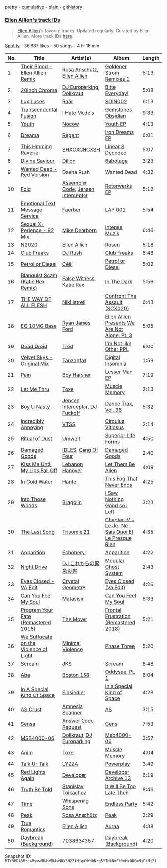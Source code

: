 pretty - [cumulative](/playlists/cumulative/37i9dQZF1DXdkgnpy3H1Kz.md) - [plain](/playlists/plain/37i9dQZF1DXdkgnpy3H1Kz) - [githistory](https://github.githistory.xyz/mackorone/spotify-playlist-archive/blob/main/playlists/plain/37i9dQZF1DXdkgnpy3H1Kz)

### [Ellen Allien's track IDs](https://open.spotify.com/playlist/37i9dQZF1DXdkgnpy3H1Kz)

> <a href="spotify:artist:5lsC3H1vh9YSRQckyGv0Up">Ellen Allien</a>'s favorite tracks\. Updated regularly\. Curated by Ellen Allien\. More track IDs <a href="spotify:genre:track\_id">here</a>.

[Spotify](https://open.spotify.com/user/spotify) - 36,687 likes - 50 songs - 4 hr 16 min

| No. | Title | Artist(s) | Album | Length |
|---|---|---|---|---|
| 1 | [Their Blood \- Ellen Allien Remix](https://open.spotify.com/track/4VSV8oyD0wSDWZ36IcaP0i) | [Rosa Anschütz](https://open.spotify.com/artist/1kjoxeQwJmoCfXT6j58MTm), [Ellen Allien](https://open.spotify.com/artist/5lsC3H1vh9YSRQckyGv0Up) | [Goldener Strom Remixes 1](https://open.spotify.com/album/2Oa9B5Rlku6LgDvKahNhSj) | 5:13 |
| 2 | [20inch Chrome](https://open.spotify.com/track/1v7Q3UPfnigXASLANpu0UF) | [DJ Europarking](https://open.spotify.com/artist/6v2HisLcnWEbfHNUu89Aox), [Dollkraut](https://open.spotify.com/artist/0ocSwGS6cbsOhgWvbKZVNT) | [Bitte Everyday!](https://open.spotify.com/album/5d0B96rOzXBhq2gomLAWpc) | 5:08 |
| 3 | [Lux Luces](https://open.spotify.com/track/4C7CfyumniiqeWmm0XVrO0) | [Raär](https://open.spotify.com/artist/4yPF0okVf5WmxwRHZnUyAY) | [SOIN002](https://open.spotify.com/album/34Zif1gO5RRybFwclMn4xq) | 6:13 |
| 4 | [Transcendental Fusion](https://open.spotify.com/track/2IewY0wJqyjOSUU934p2xQ) | [I Hate Models](https://open.spotify.com/artist/0KqSULB80ft2H3aFg6kJmN) | [Gemstones Obsidian](https://open.spotify.com/album/3yLrPfoZZ9RenFg4Xzbpth) | 9:33 |
| 5 | [Youth](https://open.spotify.com/track/4OvsHGcCeiNKCVGnUXw6OT) | [Nocow](https://open.spotify.com/artist/37fdkkiylsDkoVwyK7WvzK) | [Youth EP](https://open.spotify.com/album/3ZqkpHPQ57Mg3lfZ7QLS7M) | 4:13 |
| 6 | [Dreama](https://open.spotify.com/track/3FGCdEWedIWErh4HzPWu9Z) | [Regent](https://open.spotify.com/artist/15G0BBYYqn1Dc2HfYg9bKA) | [Iron Dreams EP](https://open.spotify.com/album/7vodExuWT8gHoFwZ2SVJDE) | 6:01 |
| 7 | [This Hmming Raverie](https://open.spotify.com/track/10lwnnYRW368Ek39blTQ0A) | [SHXCXCHCXSH](https://open.spotify.com/artist/6s1SjCXRjeNAa3aRNiYROK) | [Linear S Decoded](https://open.spotify.com/album/1g2zUNMw4nm2gFnu8qFnto) | 5:07 |
| 8 | [Divine Saviour](https://open.spotify.com/track/1CCAuP4ZWIOEH7MCxs9kkV) | [Dillon](https://open.spotify.com/artist/6oyGMaD0Kbx3ynXKhzH2wW) | [6abotage](https://open.spotify.com/album/0mQOcbMxdRmLbonLkJob9O) | 3:23 |
| 9 | [Wanted Dead \- Red Version](https://open.spotify.com/track/1KHaobl0qJxCzdXYpisL8L) | [Dasha Rush](https://open.spotify.com/artist/3rZmhfLsLJ5uCKCcN3JVr4) | [Wanted Dead](https://open.spotify.com/album/56k21QfHw73IgRXHUeO6XB) | 4:32 |
| 10 | [Fold](https://open.spotify.com/track/14TmkbR1USJVMlscOQn8RZ) | [Assembler Code](https://open.spotify.com/artist/3yjeLHZHl3hKqJBZ9O7Hdy), [Jensen Interceptor](https://open.spotify.com/artist/30eE9RmXxzCcZKTf4N2O0e) | [Rotorwerks EP](https://open.spotify.com/album/1mhkQCoBLhH8FD0BWONmwW) | 5:12 |
| 11 | [Emotional Text Message Service](https://open.spotify.com/track/2Hqr5YgEhYpFXRgzKdpgEq) | [Faerber](https://open.spotify.com/artist/6dgYu3wCSnxs4rzN5bQxB6) | [LAP 001](https://open.spotify.com/album/754bEPTZz6Mt3eIHOE4fZJ) | 5:54 |
| 12 | [Sexual X\-Perience \- 92 Mix](https://open.spotify.com/track/46C0IOuh35AVnEwpltV3wG) | [Mike Dearborn](https://open.spotify.com/artist/0YVwdkC0wC44EbigdKTv9w) | [Intense Muzik](https://open.spotify.com/album/1ZWxsrtw0DDVL70XNCVLNq) | 6:46 |
| 13 | [N2020](https://open.spotify.com/track/05BjRTuVGeUpsMsXckj4lC) | [Ellen Allien](https://open.spotify.com/artist/5lsC3H1vh9YSRQckyGv0Up) | [Rosen](https://open.spotify.com/album/6FWl72GGyR4ew4k64IzAfC) | 5:18 |
| 14 | [Club Freaks](https://open.spotify.com/track/5icLqNrzQaNZDm4IBKRmFI) | [DJ Rush](https://open.spotify.com/artist/6gBmUpKvNYtnQTSLK5vwS5) | [Club Freaks](https://open.spotify.com/album/22aDTVlfBDCutL9tRTfkRT) | 6:48 |
| 15 | [Petrol or Diesel](https://open.spotify.com/track/5USoonCJ2FW437wNiX416a) | [Céilí](https://open.spotify.com/artist/2hZWkttg7fuovDCjihJLA1) | [Petrol or Diesel](https://open.spotify.com/album/5ScNkjH4Qu9gk6hOJhah3g) | 5:02 |
| 16 | [Blanquist Scam \(Katie Rex Remix\)](https://open.spotify.com/track/6vyBlacgjdk5Ouo92A3SH8) | [False Witness](https://open.spotify.com/artist/24QRmpGaw6WAVJP5YJNaNA), [Katie Rex](https://open.spotify.com/artist/4wNQjRKNJ6ApCinXe9FUVi) | [In The Dark](https://open.spotify.com/album/5bh0vdPvd4YW22V09Pzv2c) | 5:56 |
| 17 | [THE WAY OF ALL FLESH](https://open.spotify.com/track/3Lu4y8itdD1m8o2HTUsMfP) | [Niki Istrefi](https://open.spotify.com/artist/0Rx7qgEFYklSZgXkFgwLZL) | [Confront The Assault \(SCX020\)](https://open.spotify.com/album/0xmkKANbPeShF9wsVX00cE) | 6:43 |
| 18 | [EQ 10MG Base](https://open.spotify.com/track/5GywGrMVWRrhfwhzVsIp40) | [Ryan James Ford](https://open.spotify.com/artist/74i1kmPHu9k0NW1ogD5fZA) | [Ellen Allien Presents We Are Not Alone, Pt\. 3](https://open.spotify.com/album/0HD6Irn5GEHMXJ698hyi09) | 5:05 |
| 19 | [Dead Droid](https://open.spotify.com/track/5vclcb2ppUmTtkxNZy7bb0) | [Tred](https://open.spotify.com/artist/4eTuJOfck5tvsCYy1l1PK0) | [I'm Not like Other PPL](https://open.spotify.com/album/65jMX15AqdcaBmKMJtgtwL) | 6:00 |
| 20 | [Velvet Skys \- Original Mix](https://open.spotify.com/track/6vwCB2MjEPCq0rHC9ZrCOJ) | [Tanzanfall](https://open.spotify.com/artist/46Oci6mZRE0ePwZ6MIFOS7) | [Digital Insomnia](https://open.spotify.com/album/2guO7DlgUXis2OU00WcmLf) | 1:59 |
| 21 | [Pain](https://open.spotify.com/track/13HYthybjhM3iyWcfl8VcN) | [Boy Harsher](https://open.spotify.com/artist/4iom7VVRU6AHRIu1JUXpLG) | [Lesser Man EP](https://open.spotify.com/album/0U0KLShCpe3rWkcfOLJl9Y) | 7:19 |
| 22 | [Let Me Thru](https://open.spotify.com/track/761zs4JVkvs1OhlGAIROZu) | [Toxe](https://open.spotify.com/artist/30peMqLlbR5jf0qe1MmLlk) | [Muscle Memory](https://open.spotify.com/album/3GVErBaeTJ6QWziZ84M0O0) | 2:13 |
| 23 | [Boy U Nasty](https://open.spotify.com/track/4aVEsdnZrP2borAsVin48m) | [Jensen Interceptor](https://open.spotify.com/artist/30eE9RmXxzCcZKTf4N2O0e), [DJ Fuckoff](https://open.spotify.com/artist/47fPXXrqnkQcaQ951UA3cm) | [Dance Trax, Vol\. 36](https://open.spotify.com/album/3PanJjGGUoTU6PH9y3S1PT) | 5:32 |
| 24 | [Incredibly Annoying](https://open.spotify.com/track/5CS7e7TnMSYcJjYHEG3a46) | [VTSS](https://open.spotify.com/artist/0zo109NM3S7CqHpvlXwqEN) | [Circulus Vitiosus](https://open.spotify.com/album/5xFPu0JBe4Wxh7gcu9Idmd) | 2:14 |
| 25 | [Ritual of Dust](https://open.spotify.com/track/3yNFdIndm9oavbK0pQ7MkR) | [Umwelt](https://open.spotify.com/artist/7FbwfcufReYcTNj2ut58gu) | [Superior Life Forms](https://open.spotify.com/album/27nrUInQnI6ka73p66Ktgi) | 4:50 |
| 26 | [Damaged Goods](https://open.spotify.com/track/5PRU610vVE9hHvPqfH3qcX) | [IDLES](https://open.spotify.com/artist/75mafsNqNE1WSEVxIKuY5C), [Gang Of Four](https://open.spotify.com/artist/3AmWjMXXtBJOmNGpUFSOAl) | [Damaged Goods](https://open.spotify.com/album/1T0nUhUZKXBsgog7qe5u1F) | 2:40 |
| 27 | [Kiss Me Until My Lips Fall Off](https://open.spotify.com/track/72Rne9UJe7b2mfJptkpPqD) | [Lebanon Hanover](https://open.spotify.com/artist/6w8h2uD28BEdg7bX4k3Lh7) | [Let Them Be Alien](https://open.spotify.com/album/2B4yimComfSz959d10wOkx) | 4:09 |
| 28 | [In Cold Water](https://open.spotify.com/track/3KWgfzQxARbQOIaykBoTpX) | [Hante.](https://open.spotify.com/artist/5PhSiNjHZevtfAj9zmvVkU) | [This Fog That Never Ends](https://open.spotify.com/album/1RUEWkyvpzuJao8caTPaIy) | 4:25 |
| 29 | [Into Those Woods](https://open.spotify.com/track/2SzgiyJM5k3MUeSAXPF4Nf) | [Bragolin](https://open.spotify.com/artist/3WbMTcYVLy8BJXZOP1uPnD) | [I Saw Nothing Good so I Left](https://open.spotify.com/album/1J0j8hO4GDpgZThi71ZgW8) | 3:23 |
| 30 | [The Last Song](https://open.spotify.com/track/6MVcYeP1MHqJPjMmHFSejf) | [Trisomie 21](https://open.spotify.com/artist/4T01AXq67OdpoYhTZY3FbR) | [Chapter IV \- Le Je\-Ne\-Sais Quoi Et Le Presque Rien](https://open.spotify.com/album/4fWENFkOzYVvNZmHnhAkQI) | 4:35 |
| 31 | [Apparition](https://open.spotify.com/track/5h7ilDVENTYkyNPzsahSjS) | [Echoberyl](https://open.spotify.com/artist/0sUdJZo9HyX0NUDgMxw24A) | [Apparition](https://open.spotify.com/album/4hBD6aLqZ0rVSC9wN0o8SJ) | 4:22 |
| 32 | [Night Drive](https://open.spotify.com/track/785r815UObAExJ1zdcSS1Y) | [DJ これからの緊急災害](https://open.spotify.com/artist/21JvpQxHFjIw2kTpjO6fJt) | [Modular Ghost System](https://open.spotify.com/album/4VBTA9UXOvEsd3HyL34bbK) | 2:43 |
| 33 | [Eyes Closed \- VA Edit](https://open.spotify.com/track/2yYkzp45wOj6FMtdvO5FrM) | [Crystal Geometry](https://open.spotify.com/artist/5Jia5DC6RgQpM5pa1LY4dW) | [Eyes Closed \(Va Edit\)](https://open.spotify.com/album/13DfcQsN7VWr9RYCA53P5a) | 4:26 |
| 34 | [Can You Feel My Soul](https://open.spotify.com/track/0xi1yO3LQEglqXEJHJBWgm) | [Matasism](https://open.spotify.com/artist/01dmfjE7RpzUe6DJSV5eKD) | [Can You Feel My Soul](https://open.spotify.com/album/29Ysub2qJPNzlAD0j7QLBr) | 6:33 |
| 35 | [Program Your Fate \(Remastered 2018\)](https://open.spotify.com/track/6r4Cb41YnujH0h7x805zTE) | [The Mover](https://open.spotify.com/artist/3PW0rrVQlUKDsEd56Uw8zG) | [Frontal Frustration \(Remastered 2018\)](https://open.spotify.com/album/3zKnVNVUBmPlKhdWeuFumF) | 5:21 |
| 36 | [We Suffocate on the Violence of Light](https://open.spotify.com/track/6sAVGeLnVkAKA0jbChXOuI) | [Minimal Violence](https://open.spotify.com/artist/0RajOd1JQuwVDgxs1bW2PA) | [Phase Three](https://open.spotify.com/album/15yq3TJMHSMW8UFjHEMjb0) | 5:20 |
| 37 | [Scream](https://open.spotify.com/track/4kgo3YSjPk8GyBNF1rqoeh) | [JKS](https://open.spotify.com/artist/7CQ5jMPSOl75LWm04fshav) | [Scream](https://open.spotify.com/album/0yGZ763wasws5EMyLKfe8N) | 8:48 |
| 38 | [Abe](https://open.spotify.com/track/1prtWi6au3Ymy3AAe3HtuW) | [Boston 168](https://open.spotify.com/artist/2C5ZMi6drXQAbj9LNhzZo0) | [Oddysee, Pt\. 1](https://open.spotify.com/album/5l116xOhf0d17D5AgK3W0o) | 6:04 |
| 39 | [In A Special Kind Of Space](https://open.spotify.com/track/3XRYaXNkKaOS83ZkTfPFbh) | [Einsiedler](https://open.spotify.com/artist/0NjQk5T20TFLvBAb5YZX92) | [In a Special Kind of Space](https://open.spotify.com/album/0soqeL8LUmzTRNLQb7bhIT) | 4:29 |
| 40 | [AS Crust](https://open.spotify.com/track/53fxjTvQ5QUQCawuUSiRIA) | [Amnesia Scanner](https://open.spotify.com/artist/2J3LwjEkmryU6BSAubwbMF) | [AS](https://open.spotify.com/album/0XCHEjjnAmDzf7U4RDrK0q) | 3:15 |
| 41 | [Sensa](https://open.spotify.com/track/5hu8X3OtjT2HmSMffDUSN5) | [Answer Code Request](https://open.spotify.com/artist/52NOZYgYNsmv3nS0me6cqO) | [Gens](https://open.spotify.com/album/65jWxoQoScJBOOOJiotvVZ) | 7:53 |
| 42 | [MSB4000\-06](https://open.spotify.com/track/5c1oLsAu5OEGJFZdh5OIku) | [Dollkraut](https://open.spotify.com/artist/0ocSwGS6cbsOhgWvbKZVNT), [DJ Europarking](https://open.spotify.com/artist/6v2HisLcnWEbfHNUu89Aox) | [Msb4000\-06](https://open.spotify.com/album/2FwlwD1g60OsfVp65bbHwr) | 3:57 |
| 43 | [Anim](https://open.spotify.com/track/4E45SWPco9ywMjbQVGAOan) | [Toxe](https://open.spotify.com/artist/30peMqLlbR5jf0qe1MmLlk) | [Muscle Memory](https://open.spotify.com/album/3GVErBaeTJ6QWziZ84M0O0) | 4:04 |
| 44 | [Talk Ur Talk](https://open.spotify.com/track/73Y2GXivOjrG8E5VFz52VI) | [LYZZA](https://open.spotify.com/artist/57xaBKepmdqQ6BjXkiHa4B) | [Powerplay](https://open.spotify.com/album/1Cvn9YGFvcg46z4FG81Btr) | 3:49 |
| 45 | [Red Lights Again](https://open.spotify.com/track/1ttE3OJxA2kOoC4qsrUY1o) | [Developer](https://open.spotify.com/artist/0f4ne0cd4tbiZCLzpb1QoX) | [Developer Archive 13](https://open.spotify.com/album/09IeB611Gn9F4jiwEAmava) | 6:19 |
| 46 | [Truth Be Told](https://open.spotify.com/track/4oVpFKOwPsJnfBuuHz72oO) | [Stanislav Tolkachev](https://open.spotify.com/artist/1tEQJQE1PCcfNVpQlM6I0X) | [It Will Be Too Late Then](https://open.spotify.com/album/6ykLe42IrMDPykgpfKCxlJ) | 8:46 |
| 47 | [Time](https://open.spotify.com/track/0SrGNW3QaUh8CF5CZK0iqa) | [Whispering Sons](https://open.spotify.com/artist/2iIBcGbTd24FtVwuP9o2OT) | [Endless Party](https://open.spotify.com/album/43HShyQ1w0gu9JAZPE4jGj) | 5:42 |
| 48 | [Peak](https://open.spotify.com/track/5YKXTSsKm0HBuy7pX3IA0A) | [Rosa Anschütz](https://open.spotify.com/artist/1kjoxeQwJmoCfXT6j58MTm) | [Peak](https://open.spotify.com/album/20qgeY3lDZer4rY0Al8uKp) | 3:29 |
| 49 | [True Romantics](https://open.spotify.com/track/1hHXPeMxBtBfJnSyfLehgW) | [Ellen Allien](https://open.spotify.com/artist/5lsC3H1vh9YSRQckyGv0Up) | [Auraa](https://open.spotify.com/album/7sm3zuZvJzilOotl9TXLic) | 4:38 |
| 50 | [Daybreak \(Background\)](https://open.spotify.com/track/0DZUUufNEJeCXMxzv2kNe9) | [7038634357](https://open.spotify.com/artist/2k55GlZ4XckJwuYEQ4HJAO) | [Daybreak \(Background\)](https://open.spotify.com/album/5XOAxyf2phpWJ4G6p8RReH) | 4:20 |

Snapshot ID: `MTY3MDA3Mzc4MywwMDAwMDAwMDk3N2ZiMjg0YWNhNzg5YTNkNmFkYmMzODBmMjFkMjZl`
